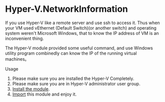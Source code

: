 # Hyper-V.NetworkInformation

If you use Hyper-V like a remote server and use ssh to access it. Thus when your VM used vEthernet (Default Switch)(or another switch) and operating system weren't Microsoft Windows, that to know the IP address of VM is an inconvenient thing.

The Hyper-V module provided some useful command, and use  Windows utility program combinedly can know the IP of the running virtual machines。

Usage

1. Please make sure you are installed the Hyper-V Completely.
2. Please make sure you are in Hyper-V administrator user group.
3. [Install the module](https://docs.microsoft.com/en-us/powershell/developer/module/installing-a-powershell-module).
4. [Import](https://docs.microsoft.com/en-us/powershell/developer/module/importing-a-powershell-module) this module and enjoy it.
